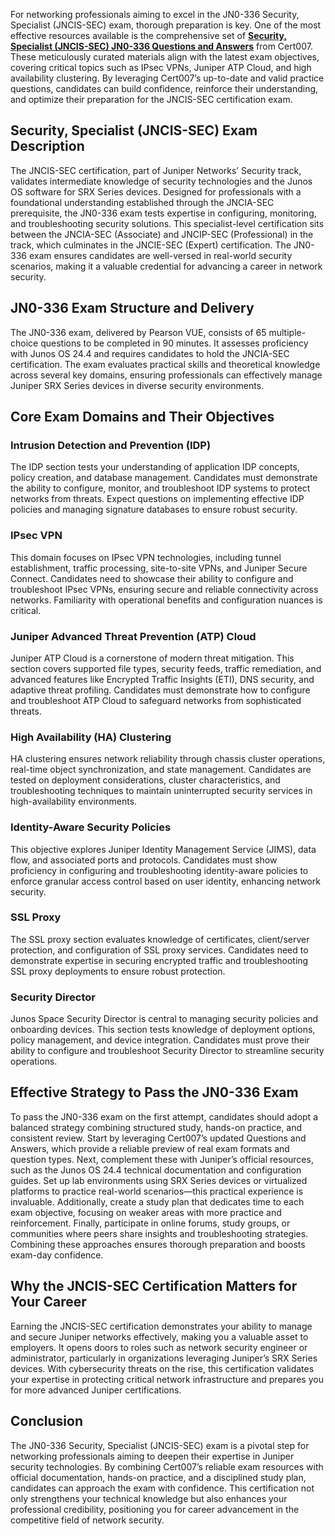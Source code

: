 For networking professionals aiming to excel in the JN0-336 Security, Specialist (JNCIS-SEC) exam, thorough preparation is key. One of the most effective resources available is the comprehensive set of [**Security, Specialist (JNCIS-SEC) JN0-336 Questions and Answers**](https://www.cert007.com/exam/jn0-336/) from Cert007. These meticulously curated materials align with the latest exam objectives, covering critical topics such as IPsec VPNs, Juniper ATP Cloud, and high availability clustering. By leveraging Cert007’s up-to-date and valid practice questions, candidates can build confidence, reinforce their understanding, and optimize their preparation for the JNCIS-SEC certification exam.

## Security, Specialist (JNCIS-SEC) Exam Description

The JNCIS-SEC certification, part of Juniper Networks’ Security track, validates intermediate knowledge of security technologies and the Junos OS software for SRX Series devices. Designed for professionals with a foundational understanding established through the JNCIA-SEC prerequisite, the JN0-336 exam tests expertise in configuring, monitoring, and troubleshooting security solutions. This specialist-level certification sits between the JNCIA-SEC (Associate) and JNCIP-SEC (Professional) in the track, which culminates in the JNCIE-SEC (Expert) certification. The JN0-336 exam ensures candidates are well-versed in real-world security scenarios, making it a valuable credential for advancing a career in network security.

## JN0-336 Exam Structure and Delivery

The JN0-336 exam, delivered by Pearson VUE, consists of 65 multiple-choice questions to be completed in 90 minutes. It assesses proficiency with Junos OS 24.4 and requires candidates to hold the JNCIA-SEC certification. The exam evaluates practical skills and theoretical knowledge across several key domains, ensuring professionals can effectively manage Juniper SRX Series devices in diverse security environments.

## Core Exam Domains and Their Objectives

### Intrusion Detection and Prevention (IDP)

The IDP section tests your understanding of application IDP concepts, policy creation, and database management. Candidates must demonstrate the ability to configure, monitor, and troubleshoot IDP systems to protect networks from threats. Expect questions on implementing effective IDP policies and managing signature databases to ensure robust security.

### IPsec VPN

This domain focuses on IPsec VPN technologies, including tunnel establishment, traffic processing, site-to-site VPNs, and Juniper Secure Connect. Candidates need to showcase their ability to configure and troubleshoot IPsec VPNs, ensuring secure and reliable connectivity across networks. Familiarity with operational benefits and configuration nuances is critical.

### Juniper Advanced Threat Prevention (ATP) Cloud

Juniper ATP Cloud is a cornerstone of modern threat mitigation. This section covers supported file types, security feeds, traffic remediation, and advanced features like Encrypted Traffic Insights (ETI), DNS security, and adaptive threat profiling. Candidates must demonstrate how to configure and troubleshoot ATP Cloud to safeguard networks from sophisticated threats.

### High Availability (HA) Clustering

HA clustering ensures network reliability through chassis cluster operations, real-time object synchronization, and state management. Candidates are tested on deployment considerations, cluster characteristics, and troubleshooting techniques to maintain uninterrupted security services in high-availability environments.

### Identity-Aware Security Policies

This objective explores Juniper Identity Management Service (JIMS), data flow, and associated ports and protocols. Candidates must show proficiency in configuring and troubleshooting identity-aware policies to enforce granular access control based on user identity, enhancing network security.

### SSL Proxy

The SSL proxy section evaluates knowledge of certificates, client/server protection, and configuration of SSL proxy services. Candidates need to demonstrate expertise in securing encrypted traffic and troubleshooting SSL proxy deployments to ensure robust protection.

### Security Director

Junos Space Security Director is central to managing security policies and onboarding devices. This section tests knowledge of deployment options, policy management, and device integration. Candidates must prove their ability to configure and troubleshoot Security Director to streamline security operations.

## Effective Strategy to Pass the JN0-336 Exam

To pass the JN0-336 exam on the first attempt, candidates should adopt a balanced strategy combining structured study, hands-on practice, and consistent review. Start by leveraging Cert007’s updated Questions and Answers, which provide a reliable preview of real exam formats and question types. Next, complement these with Juniper’s official resources, such as the Junos OS 24.4 technical documentation and configuration guides. Set up lab environments using SRX Series devices or virtualized platforms to practice real-world scenarios—this practical experience is invaluable. Additionally, create a study plan that dedicates time to each exam objective, focusing on weaker areas with more practice and reinforcement. Finally, participate in online forums, study groups, or communities where peers share insights and troubleshooting strategies. Combining these approaches ensures thorough preparation and boosts exam-day confidence.

## Why the JNCIS-SEC Certification Matters for Your Career

Earning the JNCIS-SEC certification demonstrates your ability to manage and secure Juniper networks effectively, making you a valuable asset to employers. It opens doors to roles such as network security engineer or administrator, particularly in organizations leveraging Juniper’s SRX Series devices. With cybersecurity threats on the rise, this certification validates your expertise in protecting critical network infrastructure and prepares you for more advanced Juniper certifications.

## Conclusion

The JN0-336 Security, Specialist (JNCIS-SEC) exam is a pivotal step for networking professionals aiming to deepen their expertise in Juniper security technologies. By combining Cert007’s reliable exam resources with official documentation, hands-on practice, and a disciplined study plan, candidates can approach the exam with confidence. This certification not only strengthens your technical knowledge but also enhances your professional credibility, positioning you for career advancement in the competitive field of network security.
